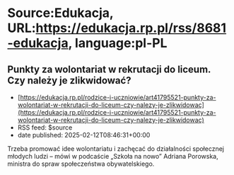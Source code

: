 # Source:Edukacja, URL:https://edukacja.rp.pl/rss/8681-edukacja, language:pl-PL

## Punkty za wolontariat w rekrutacji do liceum. Czy należy je zlikwidować?
 - [https://edukacja.rp.pl/rodzice-i-uczniowie/art41795521-punkty-za-wolontariat-w-rekrutacji-do-liceum-czy-nalezy-je-zlikwidowac](https://edukacja.rp.pl/rodzice-i-uczniowie/art41795521-punkty-za-wolontariat-w-rekrutacji-do-liceum-czy-nalezy-je-zlikwidowac)
 - RSS feed: $source
 - date published: 2025-02-12T08:46:31+00:00

Trzeba promować idee wolontariatu i zachęcać do działalności społecznej młodych ludzi – mówi w podcaście „Szkoła na nowo” Adriana Porowska, ministra do spraw społeczeństwa obywatelskiego.

